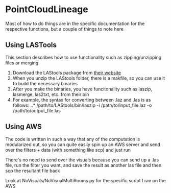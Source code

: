 # PointCloudLineage

Most of how to do things are in the specific documentation for the respective functions, but a couple of things to note here

## Using LASTools
This section describes how to use functionality such as zipping/unzipping files or merging
1. Download the LAStools package from [their website](https://rapidlasso.com/lastools/)
2. When you unzip the LAStools folder, there is a makfile, so you can use it to build the necessary binaries
3. After you make the binaries, you have funcitonality such as laszip, lasmerge, las2txt, etc. from their bin
4. For example, the syntax for converting between .laz and .las is as follows:
..* /path/to/LAStools/bin/laszip -i /path/to/input_file.laz -o /path/to/output_file.las


## Using AWS
The code is written in such a way that any of the computation is modularized out, so you can quite easily spin up
an AWS server and send over the filters + data (with something like scp) and just run

There's no need to send over the visuals because you can send up a .las file, run the filter you want, and save the result
as another las file and then scp the resultant file back

Look at NoVisuals/NoVisualMultiRooms.py for the specific script I ran on the AWS
